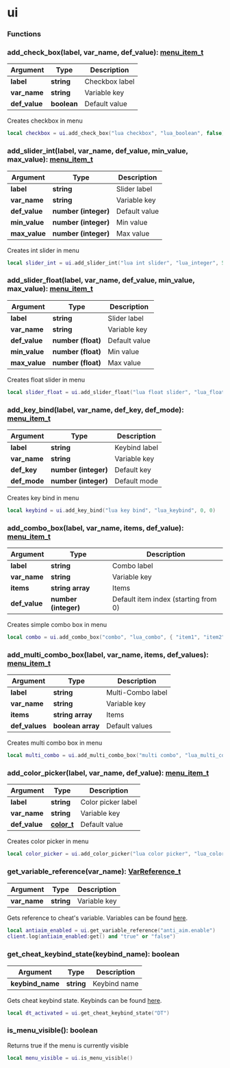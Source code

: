 # ui

### Functions

### add\_check\_box(label, var\_name, def\_value): [menu\_item\_t](../types/menu\_item\_t.md)

| Argument       | Type        | Description    |
| -------------- | ----------- | -------------- |
| **label**      | **string**  | Checkbox label |
| **var\_name**  | **string**  | Variable key   |
| **def\_value** | **boolean** | Default value  |

Creates checkbox in menu

```lua
local checkbox = ui.add_check_box("lua checkbox", "lua_boolean", false)
```

### add\_slider\_int(label, var\_name, def\_value, min\_value, max\_value): [menu\_item\_t](../types/menu\_item\_t.md)

| Argument       | Type                 | Description   |
| -------------- | -------------------- | ------------- |
| **label**      | **string**           | Slider label  |
| **var\_name**  | **string**           | Variable key  |
| **def\_value** | **number (integer)** | Default value |
| **min\_value** | **number (integer)** | Min value     |
| **max\_value** | **number (integer)** | Max value     |

Creates int slider in menu

```lua
local slider_int = ui.add_slider_int("lua int slider", "lua_integer", 50, 0, 100)
```

### add\_slider\_float(label, var\_name, def\_value, min\_value, max\_value): [menu\_item\_t](../types/menu\_item\_t.md)

| Argument       | Type               | Description   |
| -------------- | ------------------ | ------------- |
| **label**      | **string**         | Slider label  |
| **var\_name**  | **string**         | Variable key  |
| **def\_value** | **number (float)** | Default value |
| **min\_value** | **number (float)** | Min value     |
| **max\_value** | **number (float)** | Max value     |

Creates float slider in menu

```lua
local slider_float = ui.add_slider_float("lua float slider", "lua_float", 0.0, 1.0, 0.3)
```

### add\_key\_bind(label, var\_name, def\_key, def\_mode): [menu\_item\_t](../types/menu\_item\_t.md)

| Argument      | Type                 | Description   |
| ------------- | -------------------- | ------------- |
| **label**     | **string**           | Keybind label |
| **var\_name** | **string**           | Variable key  |
| **def\_key**  | **number (integer)** | Default key   |
| **def\_mode** | **number (integer)** | Default mode  |

Creates key bind in menu

```lua
local keybind = ui.add_key_bind("lua key bind", "lua_keybind", 0, 0)
```

### add\_combo\_box(label, var\_name, items, def\_value): [menu\_item\_t](../types/menu\_item\_t.md)

| Argument       | Type                 | Description                          |
| -------------- | -------------------- | ------------------------------------ |
| **label**      | **string**           | Combo label                          |
| **var\_name**  | **string**           | Variable key                         |
| **items**      | **string array**     | Items                                |
| **def\_value** | **number (integer)** | Default item index (starting from 0) |

Creates simple combo box in menu

```lua
local combo = ui.add_combo_box("combo", "lua_combo", { "item1", "item2", "item3" }, 0)
```

### add\_multi\_combo\_box(label, var\_name, items, def\_values): [menu\_item\_t](../types/menu\_item\_t.md)

| Argument        | Type              | Description       |
| --------------- | ----------------- | ----------------- |
| **label**       | **string**        | Multi-Combo label |
| **var\_name**   | **string**        | Variable key      |
| **items**       | **string array**  | Items             |
| **def\_values** | **boolean array** | Default values    |

Creates multi combo box in menu

```lua
local multi_combo = ui.add_multi_combo_box("multi combo", "lua_multi_combo", { "item1", "item2", "item3" }, { false, false, false })
```

### add\_color\_picker(label, var\_name, def\_value): [menu\_item\_t](../types/menu\_item\_t.md)

| Argument       | Type                                         | Description        |
| -------------- | -------------------------------------------- | ------------------ |
| **label**      | **string**                                   | Color picker label |
| **var\_name**  | **string**                                   | Variable key       |
| **def\_value** | ****[**color\_t**](../types/color\_t.md)**** | Default value      |

Creates color picker in menu

```lua
local color_picker = ui.add_color_picker("lua color picker", "lua_color", color_t.new(255, 255, 255, 255))
```

### get\_variable\_reference(var\_name): [VarReference\_t](../types/varreference\_t.md)

| Argument      | Type       | Description  |
| ------------- | ---------- | ------------ |
| **var\_name** | **string** | Variable key |

Gets reference to cheat's variable. Variables can be found [here](../variables.md).

```lua
local antiaim_enabled = ui.get_variable_reference("anti_aim.enable")
client.log(antiaim_enabled:get() and "true" or "false")
```

### get\_cheat\_keybind\_state(keybind\_name): boolean

| Argument          | Type       | Description  |
| ----------------- | ---------- | ------------ |
| **keybind\_name** | **string** | Keybind name |

Gets cheat keybind state. Keybinds can be found [here](../keybinds.md).

```lua
local dt_activated = ui.get_cheat_keybind_state("DT")
```

### is\_menu\_visible(): boolean

Returns true if the menu is currently visible

```lua
local menu_visible = ui.is_menu_visible()
```
